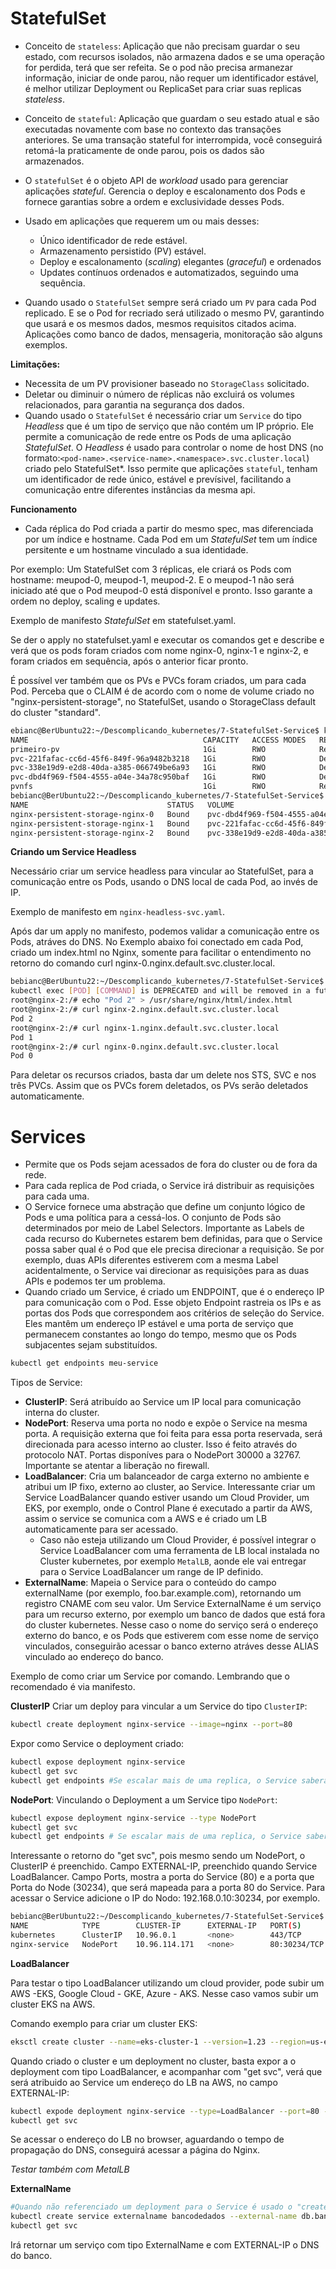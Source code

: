 # StatefulSet

- Conceito de `stateless`: Aplicação que não precisam guardar o seu estado, com recursos isolados, não armazena dados e se uma operação for perdida, terá que ser refeita. Se o pod não precisa armanezar informação, iniciar de onde parou, não requer um identificador estável, é melhor utilizar Deployment ou ReplicaSet para criar suas replicas *stateless*.

- Conceito de `stateful`: Aplicação que guardam o seu estado atual e são executadas novamente com base no contexto das transações anteriores. Se uma transação stateful for interrompida, você conseguirá retomá-la praticamente de onde parou, pois os dados são armazenados.

- O `statefulSet` é o objeto API de *workload* usado para gerenciar aplicações *stateful*. Gerencia o deploy e escalonamento dos Pods e fornece garantias sobre a ordem e exclusividade desses Pods.

- Usado em aplicações que requerem um ou mais desses:
  - Único identificador de rede estável.
  - Armazenamento persistido (PV) estável.
  - Deploy e escalonamento (*scaling*) elegantes (*graceful*) e ordenados
  - Updates contínuos ordenados e automatizados, seguindo uma sequência.

- Quando usado o `StatefulSet` sempre será criado um `PV` para cada Pod replicado. E se o Pod for recriado será utilizado o mesmo PV, garantindo que usará e os mesmos dados, mesmos requisitos citados acima. Aplicações como banco de dados, mensageria, monitoração são alguns exemplos.

**Limitações:**
- Necessita de um PV provisioner baseado no `StorageClass` solicitado.
- Deletar ou diminuir o número de réplicas não excluirá os volumes relacionados, para garantia na segurança dos dados.
- Quando usado o `StatefulSet` é necessário criar um `Service` do tipo *Headless* que é um tipo de serviço que não contém um IP próprio. Ele permite a comunicação de rede entre os Pods de uma aplicação *StatefulSet*. O *Headless* é usado para controlar o nome de host DNS (no formato:`<pod-name>.<service-name>.<namespace>.svc.cluster.local`) criado pelo StatefulSet*. Isso permite que aplicações `stateful`, tenham um identificador de rede único, estável e prevísivel, facilitando a comunicação entre diferentes instâncias da mesma api.


**Funcionamento**
- Cada réplica do Pod criada a partir do mesmo spec, mas diferenciada por um índice e hostname. Cada Pod em um *StatefulSet* tem um índice persitente e um hostname vinculado a sua identidade.

Por exemplo: Um StatefulSet com 3 réplicas, ele criará os Pods com hostname: meupod-0, meupod-1, meupod-2. E o meupod-1 não será iniciado até que o Pod meupod-0 está disponível e pronto. Isso garante a ordem no deploy, scaling e updates.

Exemplo de manifesto *StatefulSet* em statefulset.yaml.

Se der o apply no statefulset.yaml e executar os comandos get e describe e verá que os pods foram criados com nome nginx-0, nginx-1 e nginx-2, e foram criados em sequência, após o anterior ficar pronto. 

É possível ver também que os PVs e PVCs foram criados, um para cada Pod. Perceba que o CLAIM é de acordo com o nome de volume criado no "nginx-persistent-storage", no StatefulSet, usando o StorageClass default do cluster "standard".

```bash
ebianc@BerUbuntu22:~/Descomplicando_kubernetes/7-StatefulSet-Service$ kubectl  get pv
NAME                                       CAPACITY   ACCESS MODES   RECLAIM POLICY   STATUS      CLAIM                                      STORAGECLASS   VOLUMEATTRIBUTESCLASS   REASON   AGE
primeiro-pv                                1Gi        RWO            Retain           Available                                              giro           <unset>                          46h
pvc-221fafac-cc6d-45f6-849f-96a9482b3218   1Gi        RWO            Delete           Bound       default/nginx-persistent-storage-nginx-1   standard       <unset>                          22h
pvc-338e19d9-e2d8-40da-a385-066749be6a93   1Gi        RWO            Delete           Bound       default/nginx-persistent-storage-nginx-2   standard       <unset>                          22h
pvc-dbd4f969-f504-4555-a04e-34a78c950baf   1Gi        RWO            Delete           Bound       default/nginx-persistent-storage-nginx-0   standard       <unset>                          22h
pvnfs                                      1Gi        RWO            Retain           Available                                              nfs            <unset>                          46h
bebianc@BerUbuntu22:~/Descomplicando_kubernetes/7-StatefulSet-Service$ kubectl  get pvc
NAME                               STATUS   VOLUME                                     CAPACITY   ACCESS MODES   STORAGECLASS   VOLUMEATTRIBUTESCLASS   AGE
nginx-persistent-storage-nginx-0   Bound    pvc-dbd4f969-f504-4555-a04e-34a78c950baf   1Gi        RWO            standard       <unset>                 22h
nginx-persistent-storage-nginx-1   Bound    pvc-221fafac-cc6d-45f6-849f-96a9482b3218   1Gi        RWO            standard       <unset>                 22h
nginx-persistent-storage-nginx-2   Bound    pvc-338e19d9-e2d8-40da-a385-066749be6a93   1Gi        RWO            standard       <unset>                 22h
```

**Criando um Service Headless**

Necessário criar um service headless para vincular ao StatefulSet, para a comunicação entre os Pods, usando o DNS local de cada Pod, ao invés de IP.

Exemplo de manifesto em `nginx-headless-svc.yaml`.

Após dar um apply no manifesto, podemos validar a comunicação entre os Pods, atráves do DNS. No Exemplo abaixo foi conectado em cada Pod, criado um index.html no Nginx, somente para facilitar o entendimento no retorno do comando curl nginx-0.nginx.default.svc.cluster.local. 
```bash
bebianc@BerUbuntu22:~/Descomplicando_kubernetes/7-StatefulSet-Service$ kubectl exec -it nginx-2 bash 
kubectl exec [POD] [COMMAND] is DEPRECATED and will be removed in a future version. Use kubectl exec [POD] -- [COMMAND] instead.
root@nginx-2:/# echo "Pod 2" > /usr/share/nginx/html/index.html
root@nginx-2:/# curl nginx-2.nginx.default.svc.cluster.local
Pod 2
root@nginx-2:/# curl nginx-1.nginx.default.svc.cluster.local
Pod 1
root@nginx-2:/# curl nginx-0.nginx.default.svc.cluster.local
Pod 0
```
Para deletar os recursos criados, basta dar um delete nos STS, SVC e nos três PVCs. Assim que os PVCs forem deletados, os PVs serão deletados automaticamente.

# Services

- Permite que os Pods sejam acessados de fora do cluster ou de fora da rede.
- Para cada replica de Pod criada, o Service irá distribuir as requisições para cada uma.
- O Service fornece uma abstração que define um conjunto lógico de Pods e uma política para a cessá-los. O conjunto de Pods são determinados por meio de Label Selectors. Importante as Labels de cada recurso do Kubernetes estarem bem definidas, para que o Service possa saber qual é o Pod que ele precisa direcionar a requisição. Se por exemplo, duas APIs diferentes estiverem com a mesma Label acidentalmente, o Service vai direcionar as requisições para as duas APIs e podemos ter um problema.
- Quando criado um Service, é criado um ENDPOINT, que é o endereço IP para comunicação com o Pod. Esse objeto Endpoint rastreia os IPs e as portas dos Pods que correspondem aos critérios de seleção do Service.
Eles mantêm um endereço IP estável e uma porta de serviço que permanecem constantes ao longo do tempo, mesmo que os Pods subjacentes sejam substituídos.

```bash
kubectl get endpoints meu-service
```


Tipos de Service:
 - **ClusterIP**: Será atribuído ao Service um IP local para comunicação interna do cluster.
 - **NodePort**: Reserva uma porta no nodo e expõe o Service na mesma porta. A requisição externa que foi feita para essa porta reservada, será direcionada para acesso interno ao cluster. Isso é feito através do protocolo NAT. Portas disponíves para o NodePort 30000 a 32767. Importante se atentar a liberação no firewall.
 - **LoadBalancer**: Cria um balanceador de carga externo no ambiente e atribui um IP fixo, externo ao cluster, ao Service. Interessante criar um Service LoadBalancer quando estiver usando um Cloud Provider, um EKS, por exemplo, onde o Control Plane é executado a partir da AWS, assim o service se comunica com a AWS e é criado um LB automaticamente para ser acessado.
   - Caso não esteja utilizando um Cloud Provider, é possível integrar o Service LoadBalancer com uma ferramenta de LB local instalada no Cluster kubernetes, por exemplo `MetalLB`, aonde ele vai entregar para o Service LoadBalancer um range de IP definido.
 - **ExternalName**: Mapeia o Service para o conteúdo do campo externalName (por exemplo, foo.bar.example.com), retornando um registro CNAME com seu valor. Um Service ExternalName é um serviço para um recurso externo, por exemplo um banco de dados que está fora do cluster kubernetes. Nesse caso o nome do serviço será o endereço externo do banco, e os Pods que estiverem com esse nome de serviço vinculados, conseguirão acessar o banco externo atráves desse ALIAS vinculado ao endereço do banco.

Exemplo de como criar um Service por comando. Lembrando que o recomendado é via manifesto.

**ClusterIP**
Criar um deploy para vincular a um Service do tipo `ClusterIP`:
```bash
kubectl create deployment nginx-service --image=nginx --port=80
```

Expor como Service o deployment criado:
```bash
kubectl expose deployment nginx-service
kubectl get svc
kubectl get endpoints #Se escalar mais de uma replica, o Service saberá para qual encaminhar a requisição de acordo com os endereços dos ENDPOINTS.
```
**NodePort**:
Vinculando o Deployment a um Service tipo `NodePort`:
```bash
kubectl expose deployment nginx-service --type NodePort
kubectl get svc
kubectl get endpoints # Se escalar mais de uma replica, o Service saberá para qual encaminhar a requisição de acordo com os endereços dos ENDPOINTS.
```

Interessante o retorno do "get svc", pois mesmo sendo um NodePort, o ClusterIP é preenchido. 
Campo EXTERNAL-IP, preenchido quando Service LoadBalancer.
Campo Ports, mostra a porta do Service (80) e a porta que Porta do Node (30234), que será mapeada para a porta 80 do Service.
Para acessar o Service adicione o IP do Nodo: 192.168.0.10:30234, por exemplo.
```bash
bebianc@BerUbuntu22:~/Descomplicando_kubernetes/7-StatefulSet-Service$ kubectl get svc -o wide
NAME            TYPE        CLUSTER-IP      EXTERNAL-IP   PORT(S)        AGE   SELECTOR
kubernetes      ClusterIP   10.96.0.1       <none>        443/TCP        42d   <none>
nginx-service   NodePort    10.96.114.171   <none>        80:30234/TCP   98s   app=nginx-service
```
**LoadBalancer**

Para testar o tipo LoadBalancer utilizando um cloud provider, pode subir um AWS -EKS, Google Cloud - GKE, Azure - AKS. Nesse caso vamos subir um cluster EKS na AWS.

Comando exemplo para criar um cluster EKS:
```bash
eksctl create cluster --name=eks-cluster-1 --version=1.23 --region=us-east-1 --nodegroup-name=eks-cluster-nodegroup --node-type=t3.medium --nodes=2 --nodes-min=1 --nodes-max=3 --managed
```
Quando criado o cluster e um deployment no cluster, basta expor a o deployment com tipo LoadBalancer, e acompanhar com "get svc", verá que será atribuido ao Service um endereço do LB na AWS, no campo EXTERNAL-IP:
```bash
kubectl expode deployment nginx-service --type=LoadBalancer --port=80 --target-port=8080
kubectl get svc
```
Se acessar o endereço do LB no browser, aguardando o tempo de propagação do DNS, conseguirá acessar a página do Nginx.

*Testar também com MetalLB*

**ExternalName**
```bash
#Quando não referenciado um deployment para o Service é usado o "create"
kubectl create service externalname bancodedados --external-name db.bancodedados.com.br
kubectl get svc
```
Irá retornar um serviço com tipo ExternalName e com EXTERNAL-IP o DNS do banco.
